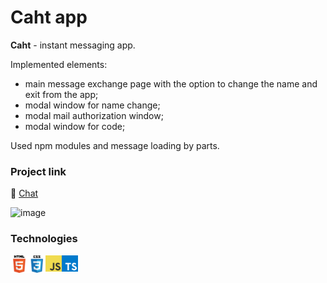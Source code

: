 # Caht app

**Caht** -  instant messaging app. 

Implemented elements:
- main message exchange page with the option to change the name and exit from the app;
- modal window for name change;
- modal mail authorization window;
- modal window for code;

Used npm modules and message loading by parts.
<br/>

### Project link
🌱 [Chat](https://clinquant-croquembouche-c54db1.netlify.app/) 

![image](https://user-images.githubusercontent.com/109591423/205514486-c97be4e5-05d2-4172-b5f3-ed04598e3738.png)


### Technologies

<img align='left' alt='HTML' width='28px' src='https://raw.githubusercontent.com/github/explore/80688e429a7d4ef2fca1e82350fe8e3517d3494d/topics/html/html.png' />
<img align='left' alt='CSS' width='28px' src='https://raw.githubusercontent.com/github/explore/80688e429a7d4ef2fca1e82350fe8e3517d3494d/topics/css/css.png' />
<img align='left' alt='JavaScript' width='26px' src='https://raw.githubusercontent.com/github/explore/80688e429a7d4ef2fca1e82350fe8e3517d3494d/topics/javascript/javascript.png' />
<img align='left' alt='TypeScript' width='26px' src='https://raw.githubusercontent.com/github/explore/80688e429a7d4ef2fca1e82350fe8e3517d3494d/topics/typescript/typescript.png' />
